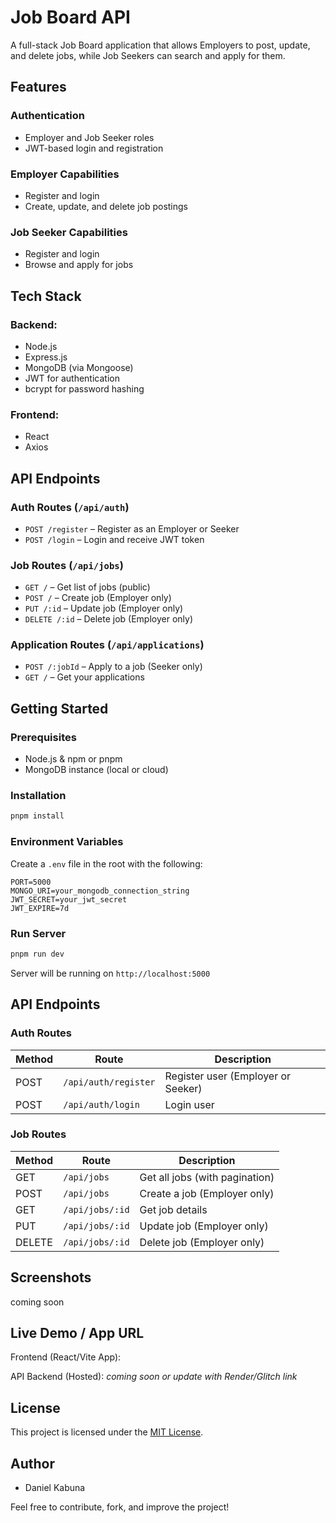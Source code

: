 # Job Board API

A full-stack Job Board application that allows Employers to post, update, and delete jobs, while Job Seekers can search and apply for them.

## Features

### Authentication
- Employer and Job Seeker roles
- JWT-based login and registration

### Employer Capabilities
- Register and login
- Create, update, and delete job postings

### Job Seeker Capabilities
- Register and login
- Browse and apply for jobs

## Tech Stack

### Backend:
- Node.js
- Express.js
- MongoDB (via Mongoose)
- JWT for authentication
- bcrypt for password hashing

### Frontend:
- React
- Axios

## API Endpoints

### Auth Routes (`/api/auth`)
- `POST /register` – Register as an Employer or Seeker
- `POST /login` – Login and receive JWT token

### Job Routes (`/api/jobs`)
- `GET /` – Get list of jobs (public)
- `POST /` – Create job (Employer only)
- `PUT /:id` – Update job (Employer only)
- `DELETE /:id` – Delete job (Employer only)

### Application Routes (`/api/applications`)
- `POST /:jobId` – Apply to a job (Seeker only)
- `GET /` – Get your applications

## Getting Started

### Prerequisites
- Node.js & npm or pnpm
- MongoDB instance (local or cloud)

### Installation

```bash
pnpm install
```

### Environment Variables
Create a `.env` file in the root with the following:
```env
PORT=5000
MONGO_URI=your_mongodb_connection_string
JWT_SECRET=your_jwt_secret
JWT_EXPIRE=7d
```

### Run Server
```bash
pnpm run dev
```

Server will be running on `http://localhost:5000`

## API Endpoints

### Auth Routes

| Method | Route | Description |
|--------|-------|-------------|
| POST   | `/api/auth/register` | Register user (Employer or Seeker) |
| POST   | `/api/auth/login`    | Login user |

### Job Routes

| Method | Route | Description |
|--------|-------|-------------|
| GET    | `/api/jobs`          | Get all jobs (with pagination) |
| POST   | `/api/jobs`          | Create a job (Employer only) |
| GET    | `/api/jobs/:id`      | Get job details |
| PUT    | `/api/jobs/:id`      | Update job (Employer only) |
| DELETE | `/api/jobs/:id`      | Delete job (Employer only) |

## Screenshots
coming soon


## Live Demo / App URL

Frontend (React/Vite App): []()

API Backend (Hosted): *coming soon or update with Render/Glitch link*

## License

This project is licensed under the [MIT License](./LICENSE).

## Author

- Daniel Kabuna

Feel free to contribute, fork, and improve the project!

